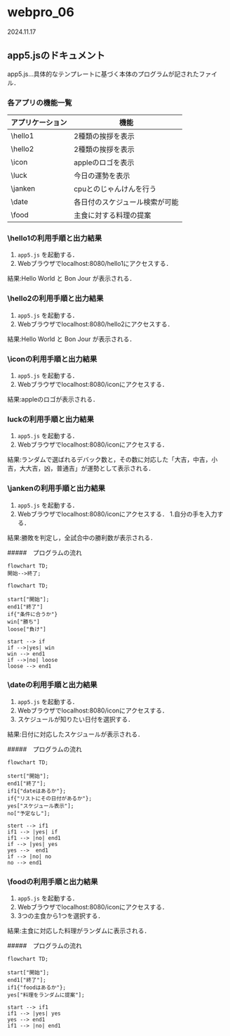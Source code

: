 # webpro_06
2024.11.17

## app5.jsのドキュメント

app5.js...具体的なテンプレートに基づく本体のプログラムが記されたファイル．
### 各アプリの機能一覧

アプリケーション | 機能
-|-
\hello1 | 2種類の挨拶を表示
\hello2 | 2種類の挨拶を表示
\icon | appleのロゴを表示
\luck | 今日の運勢を表示
\janken | cpuとのじゃんけんを行う
\date | 各日付のスケジュール検索が可能
\food | 主食に対する料理の提案


### \hello1の利用手順と出力結果
1. ```app5.js``` を起動する．
1. Webブラウザでlocalhost:8080/hello1にアクセスする．

結果:Hello World と Bon Jour が表示される．

### \hello2の利用手順と出力結果
1. ```app5.js``` を起動する．
1. Webブラウザでlocalhost:8080/hello2にアクセスする．

結果:Hello World と Bon Jour が表示される．

### \iconの利用手順と出力結果
1. ```app5.js``` を起動する．
1. Webブラウザでlocalhost:8080/iconにアクセスする．

結果:appleのロゴが表示される．

### luckの利用手順と出力結果
1. ```app5.js``` を起動する．
1. Webブラウザでlocalhost:8080/iconにアクセスする．

結果:ランダムで選ばれるデバック数と，その数に対応した「大吉，中吉，小吉，大大吉，凶，普通吉」が運勢として表示される．

### \jankenの利用手順と出力結果
1. ```app5.js``` を起動する．
1. Webブラウザでlocalhost:8080/iconにアクセスする．
1.自分の手を入力する．

結果:勝敗を判定し，全試合中の勝利数が表示される．

#####　プログラムの流れ

```mermaid
flowchart TD;
開始-->終了;
```



```mermaid
flowchart TD;

start["開始"];
end1["終了"]
if{"条件に合うか"}
win["勝ち"]
loose["負け"]

start --> if
if -->|yes| win
win --> end1
if -->|no| loose
loose --> end1
```

### \dateの利用手順と出力結果
1. ```app5.js``` を起動する．
1. Webブラウザでlocalhost:8080/iconにアクセスする．
1. スケジュールが知りたい日付を選択する．

結果:日付に対応したスケジュールが表示される．


#####　プログラムの流れ
```mermaid
flowchart TD;

stert["開始"];
end1["終了"];
if1{"dateはあるか"};
if{"リストにその日付があるか"};
yes["スケジュール表示"];
no["予定なし"];

stert --> if1
if1 --> |yes| if
if1 --> |no| end1
if --> |yes| yes
yes -->  end1
if --> |no| no
no --> end1
```






### \foodの利用手順と出力結果
1. ```app5.js``` を起動する．
1. Webブラウザでlocalhost:8080/iconにアクセスする．
1. 3つの主食から1つを選択する．

結果:主食に対応した料理がランダムに表示される．

#####　プログラムの流れ

```mermaid
flowchart TD;

start["開始"];
end1["終了"];
if1{"foodはあるか"};
yes["料理をランダムに提案"];

start --> if1
if1 --> |yes| yes
yes --> end1
if1 --> |no| end1
```

